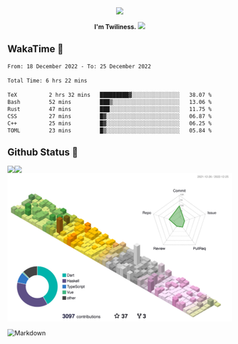 <div align="center">
<img src="https://images.weserv.nl/?url=avatars.githubusercontent.com/u/10475770?v=4&h=360&w=360&fit=cover&mask=circle&maxage=7d"/>
</div>

<div align="center">

**I'm Twiliness.** <a href="https://github.com/DarkHighness"><img src="https://media.giphy.com/media/hvRJCLFzcasrR4ia7z/giphy.gif" width="5%"></a>

</div>

## WakaTime 🧐

<!--START_SECTION:waka-->

```text
From: 18 December 2022 - To: 25 December 2022

Total Time: 6 hrs 22 mins

TeX          2 hrs 32 mins   █████████▓░░░░░░░░░░░░░░░   38.07 %
Bash         52 mins         ███▒░░░░░░░░░░░░░░░░░░░░░   13.06 %
Rust         47 mins         ███░░░░░░░░░░░░░░░░░░░░░░   11.75 %
CSS          27 mins         █▓░░░░░░░░░░░░░░░░░░░░░░░   06.87 %
C++          25 mins         █▓░░░░░░░░░░░░░░░░░░░░░░░   06.25 %
TOML         23 mins         █▒░░░░░░░░░░░░░░░░░░░░░░░   05.84 %
```

<!--END_SECTION:waka-->

## Github Status 🥰

<div> 
	<a href="https://github.com/DarkHighness">
		<img align="left" src="https://github-readme-stats-woad-zeta-10.vercel.app/api?username=DarkHighness&show_icons=true&icon_color=805AD5&text_color=718096&bg_color=ffffff&hide_border=true&count_private=true" />
	</a>
	<a href="https://github.com/DarkHighness">
		<img align="left" src="https://github-readme-stats-woad-zeta-10.vercel.app/api/top-langs/?username=DarkHighness&show_icons=true&icon_color=805AD5&text_color=718096&bg_color=ffffff&hide_border=true&count_private=true">
	</a>
</div>

![3D-Profile](https://raw.githubusercontent.com/DarkHighness/DarkHighness/master/profile-3d-contrib/profile-south-season-animate.svg)



 ![Markdown](https://img.shields.io/badge/markdown%20💘-%23000000.svg?style=for-the-badge&logo=markdown&logoColor=white)
